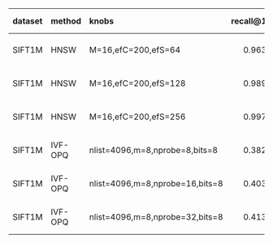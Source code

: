 | dataset   | method   | knobs                           |   recall@10 |   median (ms) |   p95 (ms) |   p99 (ms) |   build (s) | index_bytes   | Hardware/Seed              |
|:----------|:---------|:--------------------------------|------------:|--------------:|-----------:|-----------:|------------:|:--------------|:---------------------------|
| SIFT1M    | HNSW     | M=16,efC=200,efS=64             |      0.9633 |      0.158584 |   0.193127 |   0.228554 |       64.67 | 641.4 MB      | arm64, RAM=16.0GB, seed=42 |
| SIFT1M    | HNSW     | M=16,efC=200,efS=128            |      0.9892 |      0.279875 |   0.338837 |   0.383007 |       64.67 | 641.4 MB      | arm64, RAM=16.0GB, seed=42 |
| SIFT1M    | HNSW     | M=16,efC=200,efS=256            |      0.9972 |      0.503625 |   0.614083 |   0.646293 |       64.67 | 641.4 MB      | arm64, RAM=16.0GB, seed=42 |
| SIFT1M    | IVF-OPQ  | nlist=4096,m=8,nprobe=8,bits=8  |      0.3828 |      0.049541 |   0.053333 |   0.056166 |       29.02 | 17.5 MB       | arm64, RAM=16.0GB, seed=42 |
| SIFT1M    | IVF-OPQ  | nlist=4096,m=8,nprobe=16,bits=8 |      0.4037 |      0.05875  |   0.063625 |   0.067208 |       29.02 | 17.5 MB       | arm64, RAM=16.0GB, seed=42 |
| SIFT1M    | IVF-OPQ  | nlist=4096,m=8,nprobe=32,bits=8 |      0.4132 |      0.075917 |   0.083667 |   0.08925  |       29.02 | 17.5 MB       | arm64, RAM=16.0GB, seed=42 |